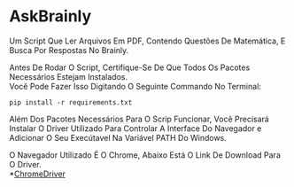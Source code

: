# AskBrainly
Um Script Que Ler Arquivos Em PDF, Contendo Questões De Matemática, E Busca Por Respostas No Brainly.

Antes De Rodar O Script, Certifique-Se De Que Todos Os Pacotes Necessários Estejam Instalados.  
Você Pode Fazer Isso Digitando O Seguinte Commando No Terminal:
```
pip install -r requirements.txt
```  
Além Dos Pacotes Necessários Para O Scrip Funcionar, Você Precisará Instalar O Driver Utilizado Para Controlar A Interface Do Navegador e Adicionar O Seu Execútavel Na Variável PATH Do Windows.  

O Navegador Utilizado É O Chrome, Abaixo Está O Link De Download Para O Driver.  
*[ChromeDriver](https://sites.google.com/a/chromium.org/chromedriver/downloads)
